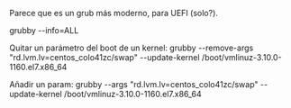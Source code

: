 Parece que es un grub más moderno, para UEFI (solo?).

grubby --info=ALL

Quitar un parámetro del boot de un kernel:
grubby --remove-args "rd.lvm.lv=centos_colo41zc/swap" --update-kernel /boot/vmlinuz-3.10.0-1160.el7.x86_64

Añadir un param:
grubby --args "rd.lvm.lv=centos_colo41zc/swap" --update-kernel /boot/vmlinuz-3.10.0-1160.el7.x86_64
